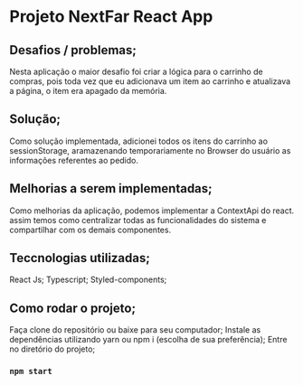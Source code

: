 # Projeto NextFar React App

## Desafios / problemas;

Nesta aplicação o maior desafio foi criar a lógica para o carrinho de compras, pois toda vez que eu adicionava um item ao carrinho e atualizava a página, o item era apagado da memória.

## Solução;

Como solução implementada, adicionei todos os itens do carrinho ao sessionStorage, aramazenando temporariamente no Browser do usuário as informações referentes ao pedido.

## Melhorias a serem implementadas;

Como melhorias da aplicação, podemos implementar a ContextApi do react. assim temos como centralizar todas as funcionalidades do sistema e compartilhar com os demais componentes.

## Teccnologias utilizadas;

React Js;
Typescript;
Styled-components;

## Como rodar o projeto;

Faça clone do repositório ou baixe para seu computador;
Instale as dependências utilizando yarn ou npm i (escolha de sua preferência);
Entre no diretório do projeto;

### `npm start`

